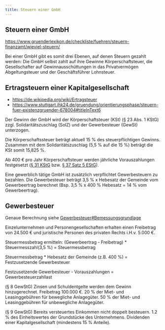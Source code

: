 ```yaml
---
title: Steuern einer GmbH
---
```



Steuern einer GmbH
------------------

<https://www.gruenderlexikon.de/checkliste/fuehren/steuern-finanzamt/wieviel-steuern/>

Bei einer GmbH gibt es somit drei Ebenen, auf denen Steuern gezahlt werden:
Die GmbH selbst zahlt auf ihre Gewinne Körperschaftsteuer, die Gesellschafter auf Gewinnausschüttungen in das
Privatvermögen Abgeltungsteuer und der Geschäftsführer Lohnsteuer.


Ertragsteuern einer Kapitalgesellschaft
---------------------------------------

- <https://de.wikipedia.org/wiki/Ertragsteuer>
- <https://www.stuttgart.ihk24.de/gruendung/orientierungsphase/steuern-fuer-existenzgruender-678004#titleInText6>

Der Gewinn der GmbH wird der Körperschaftsteuer (KSt) (§ 23 Abs. 1 KStG) zzgl. Solidaritätszuschlag (SolZ)
und der Gewerbesteuer (GewSt) unterzogen.

Die Körperschaftssteuer beträgt aktuell 15 % des steuerpflichtigen Gewinns. Zusammen
mit dem Solidaritätszuschlag (5,5 % auf die 15 %) beträgt die KSt somit 15,825 %.

Ab 400 € pro Jahr Körperschaftsteuer werden jährliche Vorauszahlungen festgesetzt
([§ 31 KStG](https://www.gesetze-im-internet.de/kstg_1977/__31.html) bzw.
[§ 37 Satz 5 EStG](https://www.gesetze-im-internet.de/estg/__37.html)).

Eine gewerblich tätige GmbH ist zusätzlich verpflichtet Gewerbesteuern zu bezahlen. Die
Gewerbesteuer beträgt 3,5 % x Hebesatz der Gemeinde vom Gewerbeertrag berechnet (Bsp.
3,5 % x 400 % Hebesatz = 14 % vom Gewerbeertrag).


Gewerbesteuer
-------------

Genaue Berechnung siehe [Gewerbesteuer#Bemessungsgrundlage](https://de.wikipedia.org/wiki/Gewerbesteuer_(Deutschland)#Bemessungsgrundlage)

Einzelunternehmen und Personengesellschaften erhalten einen Freibetrag von 24.500 € und
juristische Personen des privaten Rechts i.H.v. 5.000 €.

Steuermessbetrag ermitteln: (Gewerbeertrag - Freibetrag) * Steuermesszahl(3,5 %) = Steuermessbetrag

Steuermessbetrag * Hebesatz der Gemeinde (z.B. 400 %) = Festzusetzende Gewerbesteuer

Festzusetzende Gewerbesteuer - Vorauszahlungen = Gewerbesteuerzahllast

(§ 8 GewStG)
Zinsen und Schuldentgelte werden dem Gewinn hinzugerechnet.
Freibetrag 100.000 €.
20 % der Miet- und Leasinggebühren für bewegliche Anlagegüter.
50 % der Miet- und Leasinggebühren für unbewegliche Anlagegüter.

(§ 9 GewStG)
Bereits versteuertes Einkommen nicht doppelt besteuern.
1.2 % des Einheitswertes der Grundstücke des Unternehmens.
Dividenden einer Kapitalgesellschaft (mindestens 15 % Anteile).



